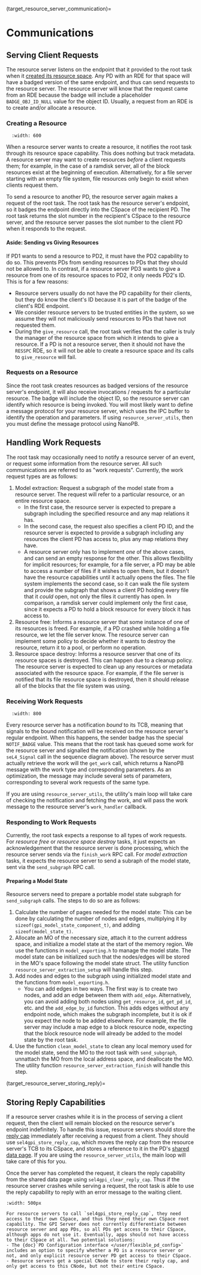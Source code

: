(target_resource_server_communication)=
# Communications

## Serving Client Requests
The resource server listens on the endpoint that it provided to the root task when it [created its resource space](target_resource_server_creating_space). Any PD with an RDE for that space will have a badged version of the same endpoint, and thus can send requests to the resource server. The resource server will know that the request came from an RDE because the badge will include a placeholder `BADGE_OBJ_ID_NULL` value for the object ID. Usually, a request from an RDE is to create and/or allocate a resource.

### Creating a Resource
```{image} ../figures/resource_server_create_resource.png
  :width: 600
```

When a resource server wants to create a resource, it notifies the root task through its resource space capability. This does nothing but track metadata. A resource server may want to create resources *before* a client requests them; for example, in the case of a ramdisk server, all of the block resources exist at the beginning of execution. Alternatively, for a file server starting with an empty file system, file resources only begin to exist when clients request them.

To send a resource to another PD, the resource server again makes a request of the root task. The root task has the resource server's endpoint, so it badges the endpoint directly into the CSpace of the recipient PD. The root task returns the slot number in the recipient's CSpace to the resource server, and the resource server passes the slot number to the client PD when it responds to the request.

#### Aside: Sending vs Giving Resources
If PD1 wants to send a resource to PD2, it must have the PD2 capability to do so. This prevents PDs from sending resources to PDs that they should not be allowed to.
In contrast, if a resource server PD3 wants to give a resource from one of its resource spaces to PD2, it only needs PD2's ID. This is for a few reasons:
- Resource servers usually do not have the PD capability for their clients, but they do know the client's ID because it is part of the badge of the client's RDE endpoint.
- We consider resource servers to be trusted entities in the system, so we assume they will not maliciously send resources to PDs that have not requested them.
- During the `give_resource` call, the root task verifies that the caller is truly the manager of the resource space from which it intends to give a resource. If a PD is not a resource server, then it should not have the `RESSPC` RDE, so it will not be able to create a resource space and its calls to `give_resource` will fail.

### Requests on a Resource
Since the root task creates resources as badged versions of the resource server's endpoint, it will also receive invocations / requests for a particular resource. The badge will include the object ID, so the resource server can identify which resource is being invoked. You will most likely want to define a message protocol for your resource server, which uses the IPC buffer to identify the operation and parameters. If using `resource_server_utils`, then you must define the message protocol using NanoPB. 

## Handling Work Requests
The root task may occasionally need to notify a resource server of an event, or request some information from the resource server. All such communications are referred to as "work requests". Currently, the work request types are as follows:
1. Model extraction: Request a subgraph of the model state from a resource server. The request will refer to a particular resource, or an entire resource space. 
    - In the first case, the resource server is expected to prepare a subgraph including the specified resource and any map relations it has. 
    - In the second case, the request also specifies a client PD ID, and the resource server is expected to provide a subgraph including any resources the client PD has access to, plus any map relations they have.
    - A resource server only has to implement *one* of the above cases, and can send an empty response for the other. This allows flexibility for implicit resources; for example, for a file server, a PD may be able to access a number of files if it wishes to open them, but it doesn't have the resource capabilities until it actually opens the files. The file system implements the second case, so it can walk the file system and provide the subgraph that shows a client PD holding every file that it *could* open, not only the files it currently has open. In comparison, a ramdisk server could implement only the first case, since it expects a PD to hold a block resource for every block it has access to.
2. Resource free: Informs a resource server that some instance of one of its resources is freed. For example, if a PD crashed while holding a file resource, we let the file server know. The resource server can implement some policy to decide whether it wants to destroy the resource, return it to a pool, or perform no operation.
3. Resource space destroy: Informs a resource sesrver that one of its resource spaces is destroyed. This can happen due to a cleanup policy. The resource server is expected to clean up any resources or metadata associated with the resource space. For example, if the file server is notified that its file resource space is destroyed, then it should release all of the blocks that the file system was using.

### Receiving Work Requests
```{image} ../figures/deadlock_avoidance_1.png
  :width: 800
```

Every resource server has a notification *bound* to its TCB, meaning that signals to the bound notification will be received on the resource server's regular endpoint. When this happens, the sender badge has the special `NOTIF_BADGE` value. This means that the root task has queued some work for the resource server and signalled the notification (shown by the `seL4_Signal` call in the sequence diagram above). The resource server must actually retrieve the work will the `get_work` call, which returns a NanoPB message with the work type and corresponding parameters. As an optimization, the message may include several sets of parameters, corresponding to several work requests of the same type.

If you are using `resource_server_utils`, the utility's main loop will take care of checking the notification and fetching the work, and will pass the work message to the resource server's `work_handler` callback.

### Responding to Work Requests
Currently, the root task expects a response to all types of work requests. For *resource free* or *resource space destroy* tasks, it just expects an acknowledgement that the resource server is done processing, which the resource server sends via the `finish_work` RPC call. For *model extraction* tasks, it expects the resource server to send a subraph of the model state, sent via the `send_subgraph` RPC call.

#### Preparing a Model State
Resource servers need to prepare a portable model state subgraph for `send_subgraph` calls. The steps to do so are as follows:
1. Calculate the number of pages needed for the model state: This can be done by calculating the number of nodes and edges, multiplying it by `sizeof(gpi_model_state_component_t)`, and adding `sizeof(model_state_t)`.
2. Allocate an MO of the necessary size, attach it to the current address space, and initialize a model state at the start of the memory region. We use the functions in `model_exporting.h` to manage the model state. The model state can be initialized such that the nodes/edges will be stored in the MO's space following the model state struct. The utility function `resource_server_extraction_setup` will handle this step.
3. Add nodes and edges to the subgraph using initialized model state and the functions from `model_exporting.h`.
    - You can add edges in two ways. The first way is to create two nodes, and add an edge between them with `add_edge`. Alternatively, you can avoid adding both nodes using `get_resource_id`, `get_pd_id`, etc. and the `add_edge_by_id` function. This adds edges without any endpoint node, which makes the subgraph incomplete, but it is ok if you expect the node to be added elsewhere. For example, the file server may include a map edge to a block resource node, expecting that the block resource node will already be added to the model state by the root task.
4. Use the function `clean_model_state` to clean any local memory used for the model state, send the MO to the root task with `send_subgraph`, unnattach the MO from the local address space, and deallocate the MO. The utility function `resource_server_extraction_finish` will handle this step.

(target_resource_server_storing_reply)=
## Storing Reply Capabilities

If a resource server crashes while it is in the process of serving a client request, then the client will remain blocked on the resource server's endpoint indefinitely. To handle this issue, resource servers should store the [reply cap](target_glossary_reply_cap) immediately after receiving a request from a client. They should use `sel4gpi_store_reply_cap`, which moves the reply cap from the resource server's TCB to its CSpace, and stores a reference to it in the PD's [shared data page](target_glossary_shared_data). If you are using the `resource_server_utils`, the main loop will take care of this for you.

Once the server has completed the request, it clears the reply capability from the shared data page using `sel4gpi_clear_reply_cap`. Thus if the resource server crashes while serving a request, the root task is able to use the reply capability to reply with an error message to the waiting client.

```{image} ../figures/storing_reply_cap.png
:width: 500px
```

```{note}
For resource servers to call `sel4gpi_store_reply_cap`, they need access to their own CSpace, and thus they need their own CSpace root capability. The GPI Server does not currently differentiate between resource server and app PDs, so all PDs get access to their CSpace, although apps do not use it. Eventually, apps should not have access to their CSpace at all. Two potential solutions:
- The {doc}`PD Configuration interface </user/flexible_pd_config>` includes an option to specify whether a PD is a resource server or not, and only explicit resource server PD get access to their CSpace.
- Resource servers get a special CNode to store their reply cap, and only get access to this CNode, but not their entire CSpace.
```